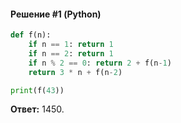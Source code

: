 #### Решение #1 (Python)
```python
def f(n):
	if n == 1: return 1
	if n == 2: return 1
	if n % 2 == 0: return 2 + f(n-1)
	return 3 * n + f(n-2)

print(f(43))
```
**Ответ:** 1450.

